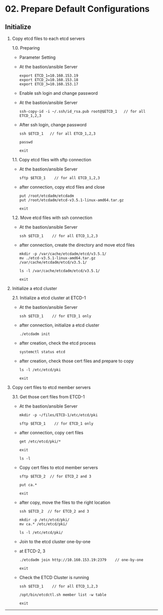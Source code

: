 # **02. Prepare Default Configurations**

## Initialize

1. Copy etcd files to each etcd servers 

    1.0. Preparing 

    - Parameter Setting
    - At the bastion/ansible Server

          export ETCD_1=10.160.153.19
          export ETCD_2=10.160.153.18
          export ETCD_3=10.160.153.17

    - Enable ssh login and change password
    - At the bastion/ansible Server
          
          ssh-copy-id -i ~/.ssh/id_rsa.pub root@$ETCD_1   // for all ETCD_1,2,3
 
    - After ssh login, change password

          ssh $ETCD_1   // for all ETCD_1,2,3

          passwd

          exit
                    
    1.1. Copy etcd files with sftp connection
    
    - At the bastion/ansible Server

          sftp $ETCD_1    // for all ETCD_1,2,3

    - after connection, copy etcd files and close

          put /root/etcdadm/etcdadm
          put /root/etcdadm/etcd-v3.5.1-linux-amd64.tar.gz

          exit

    1.2. Move etcd files with ssh connection
    
    - At the bastion/ansible Server

          ssh $ETCD_1    // for all ETCD_1,2,3

    - after connection, create the directory and move etcd files

          mkdir -p /var/cache/etcdadm/etcd/v3.5.1/
          mv ./etcd-v3.5.1-linux-amd64.tar.gz /var/cache/etcdadm/etcd/v3.5.1/

          ls -l /var/cache/etcdadm/etcd/v3.5.1/

          exit


2. Initialize a etcd cluster

    2.1. Initialize a etcd cluster at ETCD-1

    - At the bastion/ansible Server

          ssh $ETCD_1    // for ETCD_1 only

    - after connection, initialize a etcd cluster 

          ./etcdadm init

    - after creation, check the etcd process

          systemctl status etcd

    - after creation, check those cert files and prepare to copy
    
          ls -l /etc/etcd/pki

          exit
         

3. Copy cert files to etcd member servers 

    3.1. Get those cert files from ETCD-1

    - At the bastion/ansible Server

          mkdir -p ~/files/ETCD-1/etc/etcd/pki

          sftp $ETCD_1    // for ETCD_1 only

    - after connection, copy cert files

          get /etc/etcd/pki/*

          exit

          ls -l

    - Copy cert files to etcd member servers

          sftp $ETCD_2  // for ETCD_2 and 3

          put ca.*

          exit

    - after copy, move the files to the right location 
    
          ssh $ETCD_2  // for ETCD_2 and 3

          mkdir -p /etc/etcd/pki/
          mv ca.* /etc/etcd/pki/

          ls -l /etc/etcd/pki/

    - Join to the etcd cluster one-by-one 
    - at ETCD-2, 3

          ./etcdadm join http://10.160.153.19:2379    // one-by-one
          
          exit

    - Check the ETCD Cluster is running
    
          ssh $ETCD_1    // for all ETCD_1,2,3

          /opt/bin/etcdctl.sh member list -w table

          exit

---
